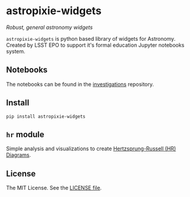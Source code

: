 # astropixie-widgets

*Robust, general astronomy widgets*

`astropixie-widgets` is python based library of widgets for Astronomy. Created by LSST EPO to support it's formal education Jupyter notebooks system.

Notebooks
---------

The notebooks can be found in the [investigations](https://github.com/lsst-epo/hr-diagram-investigations) repository.

Install
-------

```
pip install astropixie-widgets
```

`hr` module
-----------

Simple analysis and visualizations to create [Hertzsprung-Russell (HR) Diagrams](https://en.wikipedia.org/wiki/Hertzsprung%E2%80%93Russell_diagram).

License
-------

The MIT License. See the [LICENSE file](https://github.com/lsst-epo/vela/blob/master/LICENSE).